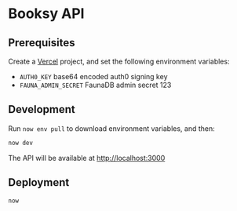 # Booksy API

## Prerequisites

Create a [Vercel](https://vercel.com) project, and set the following environment variables:

- `AUTH0_KEY` base64 encoded auth0 signing key
- `FAUNA_ADMIN_SECRET` FaunaDB admin secret 123

## Development

Run `now env pull` to download environment variables, and then:

```sh
now dev
```

The API will be available at [http://localhost:3000](localhost:3000)

## Deployment

```sh
now
```
